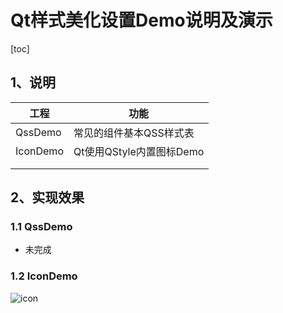 # Qt样式美化设置Demo说明及演示

[toc]



## 1、说明

| 工程     | 功能                     |
| -------- | ------------------------ |
| QssDemo  | 常见的组件基本QSS样式表  |
| IconDemo | Qt使用QStyle内置图标Demo |
|          |                          |
|          |                          |



## 2、实现效果

### 1.1 QssDemo

* 未完成

### 1.2 IconDemo

![icon](C:/Users/mhf/Desktop/icon.gif)

